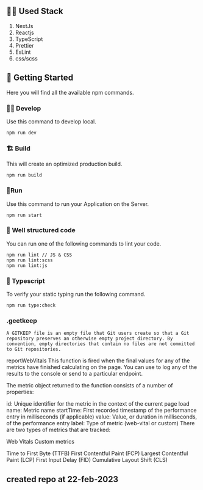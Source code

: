 ## 👨‍💻 Used Stack
1) NextJs
2) Reactjs
3) TypeScript
4) Prettier
5) EsLint
6) css/scss

## 👶 Getting Started
Here you will find all the available npm commands.

### 👨‍💻 Develop
Use this command to develop local.

```
npm run dev
```

### 🏗 Build
This will create an optimized production build.

```
npm run build
```

### 🏃Run
Use this command to run your Application on the Server.

```
npm run start
```

### 🔎 Well structured code
You can run one of the following commands to lint your code.

```
npm run lint // JS & CSS
npm run lint:scss
npm run lint:js
```

### 🥷 Typescript
To verify your static typing run the following command.

```
npm run type:check
```
### .geetkeep

```
A GITKEEP file is an empty file that Git users create so that a Git repository preserves an otherwise empty project directory. By convention, empty directories that contain no files are not committed to Git repositories.
```

reportWebVitals
This function is fired when the final values for any of the metrics have finished calculating on the page. You can use to log any of the results to the console or send to a particular endpoint.

The metric object returned to the function consists of a number of properties:

id: Unique identifier for the metric in the context of the current page load
name: Metric name
startTime: First recorded timestamp of the performance entry in milliseconds (if applicable)
value: Value, or duration in milliseconds, of the performance entry
label: Type of metric (web-vital or custom)
There are two types of metrics that are tracked:

Web Vitals
Custom metrics

Time to First Byte (TTFB)
First Contentful Paint (FCP)
Largest Contentful Paint (LCP)
First Input Delay (FID)
Cumulative Layout Shift (CLS)

## created repo at 22-feb-2023